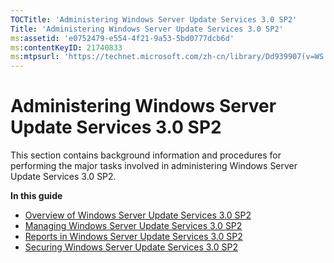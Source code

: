 ```yaml
---
TOCTitle: 'Administering Windows Server Update Services 3.0 SP2'
Title: 'Administering Windows Server Update Services 3.0 SP2'
ms:assetid: 'e0752479-e554-4f21-9a53-5bd0777dcb6d'
ms:contentKeyID: 21740833
ms:mtpsurl: 'https://technet.microsoft.com/zh-cn/library/Dd939907(v=WS.10)'
---
```


Administering Windows Server Update Services 3.0 SP2
====================================================

This section contains background information and procedures for performing the major tasks involved in administering Windows Server Update Services 3.0 SP2.

**In this guide**

-   [Overview of Windows Server Update Services 3.0 SP2](https://technet.microsoft.com/ecefc27c-3ebd-49a2-81b5-4c911f5f5fbc)
-   [Managing Windows Server Update Services 3.0 SP2](https://technet.microsoft.com/16925ba5-1c66-4538-b737-fbc879794d9b)
-   [Reports in Windows Server Update Services 3.0 SP2](https://technet.microsoft.com/5c2b22e0-b7ed-47e6-a7d0-bfb8ea8276f5)
-   [Securing Windows Server Update Services 3.0 SP2](https://technet.microsoft.com/f4338858-2e1d-4e32-96e2-2cf09d23360b)
